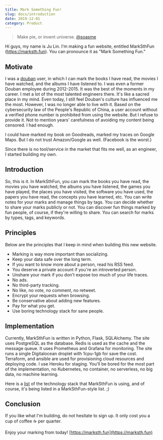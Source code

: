 ```yaml
---
title: Mark Something Fun!
slug: docs/introduction
date: 2019-12-01
category: Product
---
```


> Make pie, or invent universe. [@soasme](https://www.douban.com/people/soasme/)

Hi guys, my name is Ju Lin. I'm making a fun website, entitled MarkSthFun (<https://marksth.fun>).
You can pronounce it as "Mark Something Fun."

## Motivate

I was a [douban](https://www.douban.com) user, in which I can mark the books I have read, the movies I have watched, and the albums I have listened to. I was even a former Douban employee during 2012-2015. It was the best of the moments in my career. I met a lot of the most talented engineers there. It's like a sacred place in my mind. Even today, I still feel Douban's culture has influenced me the most. However, I was no longer able to live with it. Based on the cybersecurity law of the People's Republic of China, a user account without a verified phone number is prohibited from using the website. But I refuse to provide it. Not to mention years' carefulness of avoiding my content being censored. I had enough.

I could have marked my book on Goodreads, marked my traces on Google Maps. But I do not trust Amazon/Google as well. (Facebook is the worst.)

Since there is no tool/service in the market that fits me well, as an engineer, I started building my own.

## Introduction

So, this is it. In MarkSthFun, you can mark the books you have read, the movies you have watched,
the albums you have listened, the games you have played, the places you have visited, the software you have used, the papers you have read, the concepts you have learned, etc.
You can write notes for your marks and manage things by tags.
You can decide whether to share your marks publicly or not.
You can discover fun things marked by fun people, of course, if they're willing to share.
You can search for marks by types, tags, and keywords.

## Principles

Below are the principles that I keep in mind when building this new website.

* Marking is way more important than socializing.
* Keep your data safe over the long term.
* If you want to know more about a person, read his RSS feed.
* You deserve a private account if you're an introverted person.
* Unshare your mark if you don't expose too much of your life traces.
* No ads.
* No third-party tracking.
* No like, no vote, no comment, no retweet.
* Encrypt your requests when browsing.
* Be conservative about adding new features.
* Pay for what you get.
* Use boring technology stack for sane people.

## Implementation

Currently, MarkSthFun is written in Python, Flask, SQLAlchemy. The site uses PostgreSQL as the database. Redis is used as the cache and the message queue. It uses Prometheus and Grafana for monitoring. The site runs a single Digitalocean droplet with 1cpu-1gb for save the cost. Terraform, and ansible are used for provisioning cloud resources and deploying code. I use Heroku for staging. You'll be bored for the most part of the implementation, no Kubernetes, no container, no serverless, no big data, no machine learning.

Here is a [list](https://marksth.fun/u/soasme/t/marksthfun-stack/) of the technology stack that MarkSthFun is using, and of course, it's being listed in a MarkSthFun-style list. ;)

## Conclusion

If you like what I'm building, do not hesitate to sign up.
It only cost you a cup of coffee ☕ per quarter.

Enjoy your marking from today! [https://marksth.fun](https://marksth.fun)
